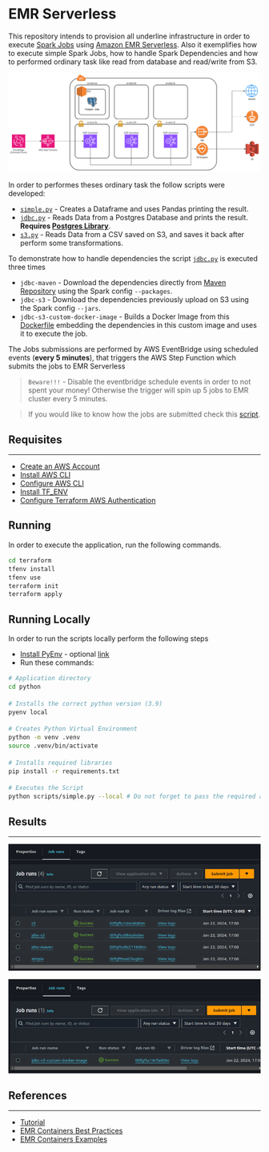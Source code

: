 
# EMR Serverless

This repository intends to provision all underline infrastructure in order to execute [Spark Jobs](https://spark.apache.org/) using [Amazon EMR Serverless](https://aws.amazon.com/emr/serverless/). Also it exemplifies how to execute simple Spark Jobs, how to handle Spark Dependencies and how to performed ordinary task like read from database and read/write from S3.

![Architecture](./artifacts/pictures/architecture.png)


In order to performes theses ordinary task the follow scripts were developed:

- [`simple.py`](./python/scripts/simple.py) - Creates a Dataframe and uses Pandas printing the result.
- [`jdbc.py`](./python/scripts/jdbc.py) - Reads Data from a Postgres Database and prints the result. **Requires [Postgres Library](https://mvnrepository.com/artifact/org.postgresql/postgresql/42.7.1)**.
- [`s3.py`](./python/scripts/s3.py) - Reads Data from a CSV saved on S3, and saves it back after perform some transformations. 

To demonstrate how to handle dependencies the script [`jdbc.py`](./python/scripts/jdbc.py) is executed three times

- `jdbc-maven` - Download the dependencies directly from [Maven Repository](https://mvnrepository.com/) using the Spark config `--packages`.
- `jdbc-s3` - Download the dependencies previously upload on S3 using the Spark config `--jars`.
- `jdbc-s3-custom-docker-image` - Builds a Docker Image from this [Dockerfile](./Dockerfile) embedding the dependencies in this custom image and uses it to execute the job.

The Jobs submissions are performed by AWS EventBridge using scheduled events (**every 5 minutes**), that triggers the AWS Step Function which submits the jobs to EMR Serverless

> `Beware!!!` - Disable the eventbridge schedule events in order to not spent your money! Otherwise the trigger will spin up 5 jobs to EMR cluster every 5 minutes.

> If you would like to know how the jobs are submitted check this [script](./terraform/scripts/setup.sh).

## Requisites
---
- [Create an AWS Account](https://aws.amazon.com/)
- [Install AWS CLI](https://docs.aws.amazon.com/cli/latest/userguide/getting-started-install.html)
- [Configure AWS CLI](https://docs.aws.amazon.com/cli/latest/userguide/cli-authentication-user.html)
- [Install TF_ENV](https://github.com/tfutils/tfenv)
- [Configure Terraform AWS Authentication](https://registry.terraform.io/providers/hashicorp/aws/latest/docs#environment-variables)

## Running

In order to execute the application, run the following commands.

```bash
cd terraform
tfenv install
tfenv use
terraform init
terraform apply
```

## Running Locally

In order to run the scripts locally perform the following steps

- [Install PyEnv](https://github.com/pyenv/pyenv) - optional [link](https://realpython.com/intro-to-pyenv/)
- Run these commands:
```bash
# Application directory
cd python

# Installs the correct python version (3.9)
pyenv local

# Creates Python Virtual Environment
python -m venv .venv
source .venv/bin/activate

# Installs required libraries
pip install -r requirements.txt

# Executes the Script
python scripts/simple.py --local # Do not forget to pass the required arguments

```

## Results
---

![Results-00](./artifacts/pictures/results-00.png)

![Results-01](./artifacts/pictures/results-01.png)

## References
---

- [Tutorial](https://www.youtube.com/watch?v=grfSNj2EMwo&ab_channel=JohnnyChivers)
- [EMR Containers Best Practices](https://aws.github.io/aws-emr-containers-best-practices/)
- [EMR Containers Examples](https://github.com/aws-samples/emr-serverless-samples)
